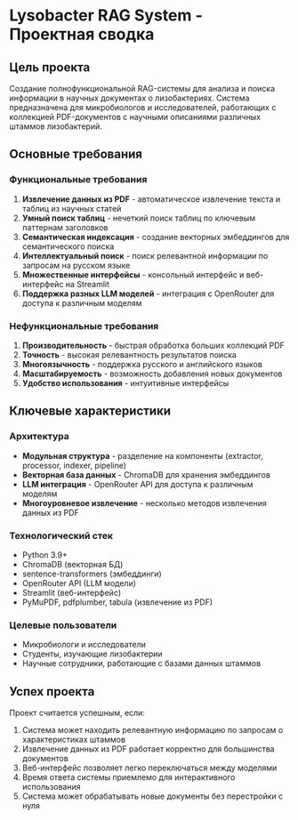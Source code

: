 # Lysobacter RAG System - Проектная сводка

## Цель проекта
Создание полнофункциональной RAG-системы для анализа и поиска информации в научных документах о лизобактериях. Система предназначена для микробиологов и исследователей, работающих с коллекцией PDF-документов с научными описаниями различных штаммов лизобактерий.

## Основные требования

### Функциональные требования
1. **Извлечение данных из PDF** - автоматическое извлечение текста и таблиц из научных статей
2. **Умный поиск таблиц** - нечеткий поиск таблиц по ключевым паттернам заголовков
3. **Семантическая индексация** - создание векторных эмбеддингов для семантического поиска
4. **Интеллектуальный поиск** - поиск релевантной информации по запросам на русском языке
5. **Множественные интерфейсы** - консольный интерфейс и веб-интерфейс на Streamlit
6. **Поддержка разных LLM моделей** - интеграция с OpenRouter для доступа к различным моделям

### Нефункциональные требования
1. **Производительность** - быстрая обработка больших коллекций PDF
2. **Точность** - высокая релевантность результатов поиска
3. **Многоязычность** - поддержка русского и английского языков
4. **Масштабируемость** - возможность добавления новых документов
5. **Удобство использования** - интуитивные интерфейсы

## Ключевые характеристики

### Архитектура
- **Модульная структура** - разделение на компоненты (extractor, processor, indexer, pipeline)
- **Векторная база данных** - ChromaDB для хранения эмбеддингов
- **LLM интеграция** - OpenRouter API для доступа к различным моделям
- **Многоуровневое извлечение** - несколько методов извлечения данных из PDF

### Технологический стек
- Python 3.9+
- ChromaDB (векторная БД)
- sentence-transformers (эмбеддинги)
- OpenRouter API (LLM модели)
- Streamlit (веб-интерфейс)
- PyMuPDF, pdfplumber, tabula (извлечение из PDF)

### Целевые пользователи
- Микробиологи и исследователи
- Студенты, изучающие лизобактерии
- Научные сотрудники, работающие с базами данных штаммов

## Успех проекта
Проект считается успешным, если:
1. Система может находить релевантную информацию по запросам о характеристиках штаммов
2. Извлечение данных из PDF работает корректно для большинства документов
3. Веб-интерфейс позволяет легко переключаться между моделями
4. Время ответа системы приемлемо для интерактивного использования
5. Система может обрабатывать новые документы без перестройки с нуля 